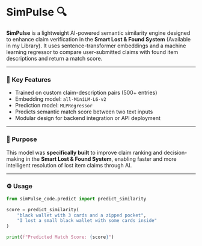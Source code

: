 # SimPulse 🔍

**SimPulse** is a lightweight AI-powered semantic similarity engine designed to enhance claim verification in the **Smart Lost & Found System** (Available in my Library). It uses sentence-transformer embeddings and a machine learning regressor to compare user-submitted claims with found item descriptions and return a match score.

---

### 🚀 Key Features
- Trained on custom claim-description pairs (500+ entries)
- Embedding model: `all-MiniLM-L6-v2`
- Prediction model: `MLPRegressor`
- Predicts semantic match score between two text inputs
- Modular design for backend integration or API deployment

---

### 🧠 Purpose
This model was **specifically built** to improve claim ranking and decision-making in the **Smart Lost & Found System**, enabling faster and more intelligent resolution of lost item claims through AI.

---

### ⚙️ Usage
```python
from simPulse_code.predict import predict_similarity

score = predict_similarity(
    "black wallet with 3 cards and a zipped pocket",
    "I lost a small black wallet with some cards inside"
)

print(f"Predicted Match Score: {score}")
